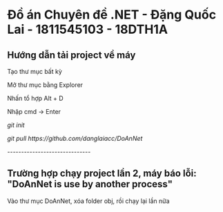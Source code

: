 # Đồ án Chuyên đề .NET - Đặng Quốc Lai - 1811545103 - 18DTH1A

## Hướng dẫn tải project về máy
<p>Tạo thư mục bất kỳ</p>
<p>Mở thư mục bằng Explorer</p>
<p>Nhấn tổ hợp Alt + D</p>
<p>Nhập cmd -> Enter</p>
<p><i>git init</i></p>
<p><i>git pull https://github.com/danglaiacc/DoAnNet</i></p>
<p>------------------------------</p>

## Trường hợp chạy project lần 2, máy báo lỗi: "DoAnNet is use by another process"
<p>Vào thư mục DoAnNet, xóa folder obj, rồi chạy lại lần nữa</p>
